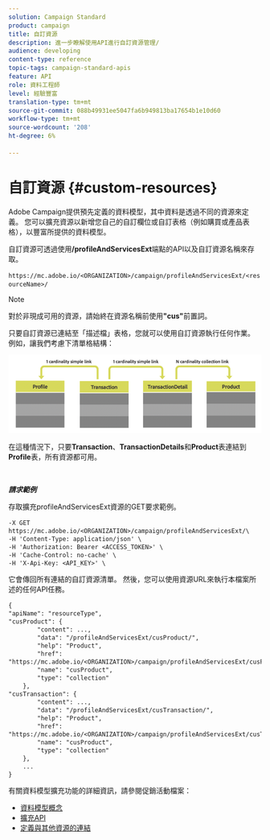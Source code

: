 ```yaml
---
solution: Campaign Standard
product: campaign
title: 自訂資源
description: 進一步瞭解使用API進行自訂資源管理/
audience: developing
content-type: reference
topic-tags: campaign-standard-apis
feature: API
role: 資料工程師
level: 經驗豐富
translation-type: tm+mt
source-git-commit: 088b49931ee5047fa6b949813ba17654b1e10d60
workflow-type: tm+mt
source-wordcount: '208'
ht-degree: 6%

---
```



# 自訂資源 {#custom-resources}

Adobe Campaign提供預先定義的資料模型，其中資料是透過不同的資源來定義。 您可以擴充資源以新增您自己的自訂欄位或自訂表格（例如購買或產品表格），以豐富所提供的資料模型。

自訂資源可透過使用&#x200B;**/profileAndServicesExt**&#x200B;端點的API以及自訂資源名稱來存取。

`https://mc.adobe.io/<ORGANIZATION>/campaign/profileAndServicesExt/<resourceName>/`

>[!NOTE]
>
>對於非現成可用的資源，請始終在資源名稱前使用<b>&quot;cus&quot;</b>前置詞。

只要自訂資源已連結至「描述檔」表格，您就可以使用自訂資源執行任何作業。 例如，讓我們考慮下清單格結構：

![alt text](assets/cusresources.png)

在這種情況下，只要&#x200B;**Transaction**、**TransactionDetails**&#x200B;和&#x200B;**Product**&#x200B;表連結到&#x200B;**Profile**&#x200B;表，所有資源都可用。

<br/>

***請求範例***

存取擴充profileAndServicesExt資源的GET要求範例。

```
-X GET https://mc.adobe.io/<ORGANIZATION>/campaign/profileAndServicesExt/\
-H 'Content-Type: application/json' \
-H 'Authorization: Bearer <ACCESS_TOKEN>' \
-H 'Cache-Control: no-cache' \
-H 'X-Api-Key: <API_KEY>' \
```

它會傳回所有連結的自訂資源清單。 然後，您可以使用資源URL來執行本檔案所述的任何API任務。

```
{
"apiName": "resourceType",
"cusProduct": {
        "content": ...,
        "data": "/profileAndServicesExt/cusProduct/",
        "help": "Product",
        "href": "https://mc.adobe.io/<ORGANIZATION>/campaign/profileAndServicesExt/cusProduct/metadata",
        "name": "cusProduct",
        "type": "collection"
    },
"cusTransaction": {
        "content": ...,
        "data": "/profileAndServicesExt/cusTransaction/",
        "help": "Product",
        "href": "https://mc.adobe.io/<ORGANIZATION>/campaign/profileAndServicesExt/cusTransaction/metadata",
        "name": "cusProduct",
        "type": "collection"
    },
    ...
}
```

有關資料模型擴充功能的詳細資訊，請參閱促銷活動檔案：

* [資料模型概念](../../developing/using/data-model-concepts.md)
* [擴充API](../../developing/using/about-extending-the-api.md)
* [定義與其他資源的連結](https://helpx.adobe.com/campaign/standard/developing/using/configuring-the-resource-s-data-structure.html#defining-links-with-other-resources)
